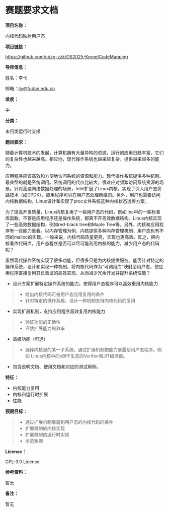 # 赛题要求文档

**项目名称：**

内核代码映射用户态

**项目链接：**

https://github.com/cdzg-zzk/OS2025-KernelCodeMapping

**导师信息：**

姓名：李弋

邮箱：liy@fudan.edu.cn

**难度：**

中

**分类：**

未归类运行时支撑

**题目要求：**

随着计算机技术的发展，计算机拥有大量异构的资源，运行的应用日趋丰富，它们的复杂性也越来越高。相应地，现代操作系统也越来越复杂，提供越来越多的能力。

应用程序应该高效和方便地访问系统的资源和能力。现代操作系统提供多种机制。最典型的就是系统调用。系统调用的代价比较大，很难应对频繁访问系统资源的场景。针对高速网络数据处理的场景，Intel扩展了Linux内核，实现了引入用户态旁路技术（如DPDK），应用程序可以在用户态处理网络包。另外，用户也需要访问内核数据结构，Linux设计和实现了proc文件系统这种内核状态透传方案。

为了提高开发质量，Linux内核复用了一些用户态的代码，例如libc中的一些标准库函数。不管是应用程序还是操作系统，都离不开高效数据结构。Linux内核实现了一些高效数据结构，例如red-black tree和Maple Tree等。另外，内核和应用程序有一些能力重叠。以内存管理为例，内核提供多种内存管理机制，用户态也有不同的malloc的实现。一般来说，内核代码质量更高，实现也更高效。反之，把内核看作代码库，用户态程序是否可以尽可能利用内核的能力，减少用户态的代码呢？

虽然现代操作系统实现了很多功能，但很多只是为内核提供服务。能否针对特定的操作系统，设计和实现一种机制，将内核代码作为“可调用库”映射至用户态，使应用程序直接复用其已验证的高效实现，从而减少冗余开发并提升系统性能？

- 设计方案扩展特定操作系统的能力，使得用户态程序可以高效重用内核能力

> - 给出内核代码可被用户态应用复用的条件
> - 针对特定的操作系统，设计一种机制支持内核代码的复用

- 实现扩展机制，支持应用程序高效复用内核能力

> - 验证功能的正确性
> - 评估扩展能力的效率

- 高级功能（可选）

> - 选择内核里的某一子系统，通过扩展机制把能力暴露给用户态程序。例如
>   Linux内核中的eBPF生态的Verifier和JIT编译器。

- 包含说明文档、使用文档和对应的测试用例。

**特征：**

- 内核能力复用
- 内核和运行时扩展
- 性能

**预期目标：**

> - 通过扩展机制暴露到用户态的内核代码的条件
> - 扩展机制的内核实现
> - 扩展机制的运行时实现
> - 示范案例


**License：**

GPL-3.0 License

**参考资料：**

暂无

**备注：**

暂无
